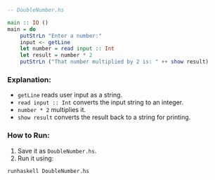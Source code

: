 
```haskell
-- DoubleNumber.hs

main :: IO ()
main = do
    putStrLn "Enter a number:"
    input <- getLine
    let number = read input :: Int
    let result = number * 2
    putStrLn ("That number multiplied by 2 is: " ++ show result)
```

### Explanation:

* `getLine` reads user input as a string.
* `read input :: Int` converts the input string to an integer.
* `number * 2` multiplies it.
* `show result` converts the result back to a string for printing.

### How to Run:

1. Save it as `DoubleNumber.hs`.
2. Run it using:

```bash
runhaskell DoubleNumber.hs
```

